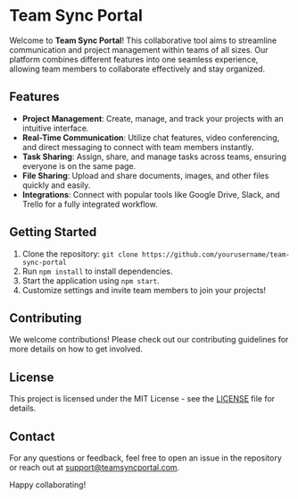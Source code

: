 # Team Sync Portal

Welcome to **Team Sync Portal**! This collaborative tool aims to streamline communication and project management within teams of all sizes. Our platform combines different features into one seamless experience, allowing team members to collaborate effectively and stay organized.

## Features
- **Project Management**: Create, manage, and track your projects with an intuitive interface.
- **Real-Time Communication**: Utilize chat features, video conferencing, and direct messaging to connect with team members instantly.
- **Task Sharing**: Assign, share, and manage tasks across teams, ensuring everyone is on the same page.
- **File Sharing**: Upload and share documents, images, and other files quickly and easily.
- **Integrations**: Connect with popular tools like Google Drive, Slack, and Trello for a fully integrated workflow.

## Getting Started
1. Clone the repository: `git clone https://github.com/yourusername/team-sync-portal`
2. Run `npm install` to install dependencies.
3. Start the application using `npm start`.
4. Customize settings and invite team members to join your projects!

## Contributing
We welcome contributions! Please check out our contributing guidelines for more details on how to get involved.

## License
This project is licensed under the MIT License - see the [LICENSE](LICENSE) file for details.

## Contact
For any questions or feedback, feel free to open an issue in the repository or reach out at support@teamsyncportal.com.

Happy collaborating!